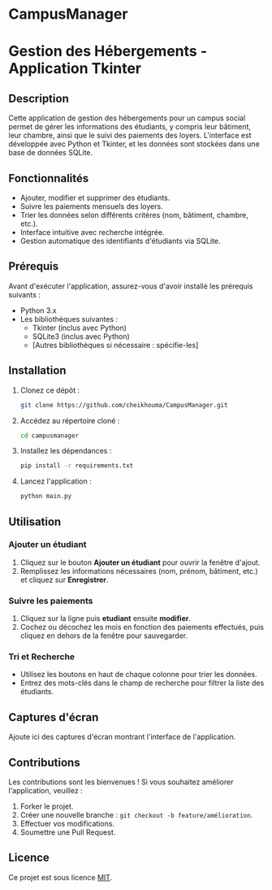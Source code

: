 # CampusManager



# Gestion des Hébergements - Application Tkinter

## Description
Cette application de gestion des hébergements pour un campus social permet de gérer les informations des étudiants, y compris leur bâtiment, leur chambre, ainsi que le suivi des paiements des loyers. L'interface est développée avec Python et Tkinter, et les données sont stockées dans une base de données SQLite.

## Fonctionnalités
- Ajouter, modifier et supprimer des étudiants.
- Suivre les paiements mensuels des loyers.
- Trier les données selon différents critères (nom, bâtiment, chambre, etc.).
- Interface intuitive avec recherche intégrée.
- Gestion automatique des identifiants d'étudiants via SQLite.

## Prérequis
Avant d'exécuter l'application, assurez-vous d'avoir installé les prérequis suivants :

- Python 3.x
- Les bibliothèques suivantes :
  - Tkinter (inclus avec Python)
  - SQLite3 (inclus avec Python)
  - [Autres bibliothèques si nécessaire : spécifie-les]

## Installation

1. Clonez ce dépôt :
   ```bash
   git clone https://github.com/cheikhouma/CampusManager.git
   ```

2. Accédez au répertoire cloné :
   ```bash
   cd campusmanager
   ```

3. Installez les dépendances :
   ```bash
   pip install -r requirements.txt
   ```

4. Lancez l'application :
   ```bash
   python main.py
   ```

## Utilisation

### Ajouter un étudiant
1. Cliquez sur le bouton **Ajouter un étudiant** pour ouvrir la fenêtre d'ajout.
2. Remplissez les informations nécessaires (nom, prénom, bâtiment, etc.) et cliquez sur **Enregistrer**.

### Suivre les paiements
1. Cliquez sur la ligne puis **etudiant** ensuite **modifier**.
2. Cochez ou décochez les mois en fonction des paiements effectués, puis cliquez en dehors de la fenêtre pour sauvegarder.

### Tri et Recherche
- Utilisez les boutons en haut de chaque colonne pour trier les données.
- Entrez des mots-clés dans le champ de recherche pour filtrer la liste des étudiants.

## Captures d'écran
Ajoute ici des captures d'écran montrant l'interface de l'application.

## Contributions
Les contributions sont les bienvenues ! Si vous souhaitez améliorer l'application, veuillez :

1. Forker le projet.
2. Créer une nouvelle branche : `git checkout -b feature/amélioration`.
3. Effectuer vos modifications.
4. Soumettre une Pull Request.

## Licence
Ce projet est sous licence [MIT](https://opensource.org/licenses/MIT).

